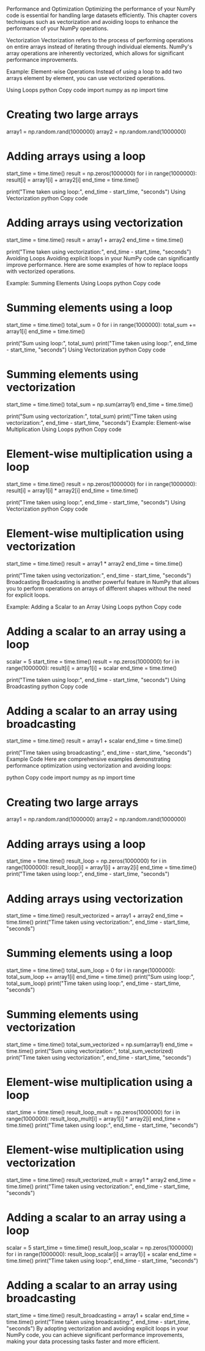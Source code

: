 Performance and Optimization
Optimizing the performance of your NumPy code is essential for handling large datasets efficiently. This chapter covers techniques such as vectorization and avoiding loops to enhance the performance of your NumPy operations.

Vectorization
Vectorization refers to the process of performing operations on entire arrays instead of iterating through individual elements. NumPy's array operations are inherently vectorized, which allows for significant performance improvements.

Example: Element-wise Operations
Instead of using a loop to add two arrays element by element, you can use vectorized operations.

Using Loops
python
Copy code
import numpy as np
import time

# Creating two large arrays
array1 = np.random.rand(1000000)
array2 = np.random.rand(1000000)

# Adding arrays using a loop
start_time = time.time()
result = np.zeros(1000000)
for i in range(1000000):
    result[i] = array1[i] + array2[i]
end_time = time.time()

print("Time taken using loop:", end_time - start_time, "seconds")
Using Vectorization
python
Copy code
# Adding arrays using vectorization
start_time = time.time()
result = array1 + array2
end_time = time.time()

print("Time taken using vectorization:", end_time - start_time, "seconds")
Avoiding Loops
Avoiding explicit loops in your NumPy code can significantly improve performance. Here are some examples of how to replace loops with vectorized operations.

Example: Summing Elements
Using Loops
python
Copy code
# Summing elements using a loop
start_time = time.time()
total_sum = 0
for i in range(1000000):
    total_sum += array1[i]
end_time = time.time()

print("Sum using loop:", total_sum)
print("Time taken using loop:", end_time - start_time, "seconds")
Using Vectorization
python
Copy code
# Summing elements using vectorization
start_time = time.time()
total_sum = np.sum(array1)
end_time = time.time()

print("Sum using vectorization:", total_sum)
print("Time taken using vectorization:", end_time - start_time, "seconds")
Example: Element-wise Multiplication
Using Loops
python
Copy code
# Element-wise multiplication using a loop
start_time = time.time()
result = np.zeros(1000000)
for i in range(1000000):
    result[i] = array1[i] * array2[i]
end_time = time.time()

print("Time taken using loop:", end_time - start_time, "seconds")
Using Vectorization
python
Copy code
# Element-wise multiplication using vectorization
start_time = time.time()
result = array1 * array2
end_time = time.time()

print("Time taken using vectorization:", end_time - start_time, "seconds")
Broadcasting
Broadcasting is another powerful feature in NumPy that allows you to perform operations on arrays of different shapes without the need for explicit loops.

Example: Adding a Scalar to an Array
Using Loops
python
Copy code
# Adding a scalar to an array using a loop
scalar = 5
start_time = time.time()
result = np.zeros(1000000)
for i in range(1000000):
    result[i] = array1[i] + scalar
end_time = time.time()

print("Time taken using loop:", end_time - start_time, "seconds")
Using Broadcasting
python
Copy code
# Adding a scalar to an array using broadcasting
start_time = time.time()
result = array1 + scalar
end_time = time.time()

print("Time taken using broadcasting:", end_time - start_time, "seconds")
Example Code
Here are comprehensive examples demonstrating performance optimization using vectorization and avoiding loops:

python
Copy code
import numpy as np
import time

# Creating two large arrays
array1 = np.random.rand(1000000)
array2 = np.random.rand(1000000)

# Adding arrays using a loop
start_time = time.time()
result_loop = np.zeros(1000000)
for i in range(1000000):
    result_loop[i] = array1[i] + array2[i]
end_time = time.time()
print("Time taken using loop:", end_time - start_time, "seconds")

# Adding arrays using vectorization
start_time = time.time()
result_vectorized = array1 + array2
end_time = time.time()
print("Time taken using vectorization:", end_time - start_time, "seconds")

# Summing elements using a loop
start_time = time.time()
total_sum_loop = 0
for i in range(1000000):
    total_sum_loop += array1[i]
end_time = time.time()
print("Sum using loop:", total_sum_loop)
print("Time taken using loop:", end_time - start_time, "seconds")

# Summing elements using vectorization
start_time = time.time()
total_sum_vectorized = np.sum(array1)
end_time = time.time()
print("Sum using vectorization:", total_sum_vectorized)
print("Time taken using vectorization:", end_time - start_time, "seconds")

# Element-wise multiplication using a loop
start_time = time.time()
result_loop_mult = np.zeros(1000000)
for i in range(1000000):
    result_loop_mult[i] = array1[i] * array2[i]
end_time = time.time()
print("Time taken using loop:", end_time - start_time, "seconds")

# Element-wise multiplication using vectorization
start_time = time.time()
result_vectorized_mult = array1 * array2
end_time = time.time()
print("Time taken using vectorization:", end_time - start_time, "seconds")

# Adding a scalar to an array using a loop
scalar = 5
start_time = time.time()
result_loop_scalar = np.zeros(1000000)
for i in range(1000000):
    result_loop_scalar[i] = array1[i] + scalar
end_time = time.time()
print("Time taken using loop:", end_time - start_time, "seconds")

# Adding a scalar to an array using broadcasting
start_time = time.time()
result_broadcasting = array1 + scalar
end_time = time.time()
print("Time taken using broadcasting:", end_time - start_time, "seconds")
By adopting vectorization and avoiding explicit loops in your NumPy code, you can achieve significant performance improvements, making your data processing tasks faster and more efficient.
